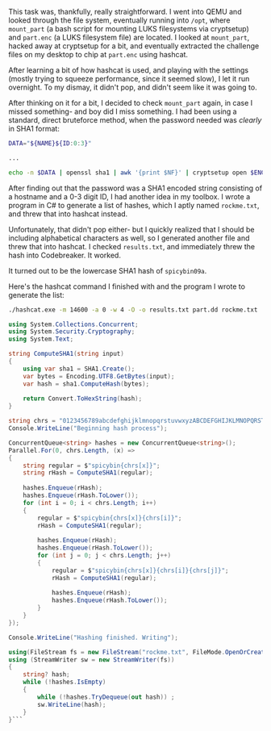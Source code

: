 This task was, thankfully, really straightforward. I went into QEMU and looked through the file system, eventually running into `/opt`, where `mount_part` (a bash script for mounting LUKS filesystems via cryptsetup) and `part.enc` (a LUKS filesystem file) are located. I looked at `mount_part`, hacked away at cryptsetup for a bit, and eventually extracted the challenge files on my desktop to chip at `part.enc` using hashcat.

After learning a bit of how hashcat is used, and playing with the settings (mostly trying to squeeze performance, since it seemed slow), I let it run overnight. To my dismay, it didn't pop, and didn't seem like it was going to.

After thinking on it for a bit, I decided to check `mount_part` again, in case I missed something- and boy did I miss something. I had been using a standard, direct bruteforce method, when the password needed was *clearly* in SHA1 format:

```bash
DATA="${NAME}${ID:0:3}"

...

echo -n $DATA | openssl sha1 | awk '{print $NF}' | cryptsetup open $ENC_PARTITION part
```

After finding out that the password was a SHA1 encoded string consisting of a hostname and a 0-3 digit ID, I had another idea in my toolbox. I wrote a program in C# to generate a list of hashes, which I aptly named `rockme.txt`, and threw that into hashcat instead.

Unfortunately, that didn't pop either- but I quickly realized that I should be including alphabetical characters as well, so I generated another file and threw that into hashcat. I checked `results.txt`, and immediately threw the hash into Codebreaker. It worked.

It turned out to be the lowercase SHA1 hash of `spicybin09a`.

Here's the hashcat command I finished with and the program I wrote to generate the list:
```bash
./hashcat.exe -m 14600 -a 0 -w 4 -O -o results.txt part.dd rockme.txt
```

```csharp
using System.Collections.Concurrent;
using System.Security.Cryptography;
using System.Text;

string ComputeSHA1(string input)
{
    using var sha1 = SHA1.Create();
    var bytes = Encoding.UTF8.GetBytes(input);
    var hash = sha1.ComputeHash(bytes);
    
    return Convert.ToHexString(hash);
}

string chrs = "0123456789abcdefghijklmnopqrstuvwxyzABCDEFGHIJKLMNOPQRSTUVWXYZ";
Console.WriteLine("Beginning hash process");

ConcurrentQueue<string> hashes = new ConcurrentQueue<string>();
Parallel.For(0, chrs.Length, (x) =>
{
    string regular = $"spicybin{chrs[x]}";
    string rHash = ComputeSHA1(regular);
    
    hashes.Enqueue(rHash);
    hashes.Enqueue(rHash.ToLower());
    for (int i = 0; i < chrs.Length; i++)
    {
        regular = $"spicybin{chrs[x]}{chrs[i]}";
        rHash = ComputeSHA1(regular);
    
        hashes.Enqueue(rHash);
        hashes.Enqueue(rHash.ToLower());
        for (int j = 0; j < chrs.Length; j++)
        {
            regular = $"spicybin{chrs[x]}{chrs[i]}{chrs[j]}";
            rHash = ComputeSHA1(regular);
    
            hashes.Enqueue(rHash);
            hashes.Enqueue(rHash.ToLower());
        }
    }
});

Console.WriteLine("Hashing finished. Writing");

using(FileStream fs = new FileStream("rockme.txt", FileMode.OpenOrCreate, FileAccess.Write))
using (StreamWriter sw = new StreamWriter(fs))
{
    string? hash;
    while (!hashes.IsEmpty)
    {
        while (!hashes.TryDequeue(out hash)) ;
        sw.WriteLine(hash);
    }
}```